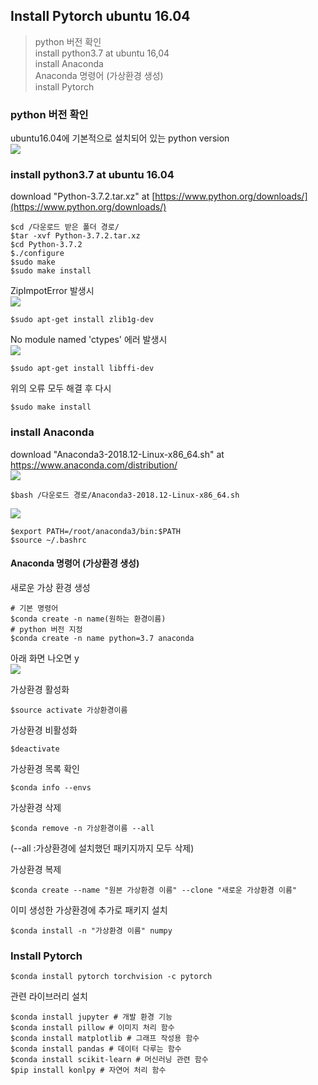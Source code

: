 
## Install Pytorch ubuntu 16.04

> python 버전 확인  
> install python3.7 at ubuntu 16,04  
> install Anaconda  
> Anaconda 명령어 (가상환경 생성)  
>  install Pytorch  


### python 버전 확인

ubuntu16.04에 기본적으로 설치되어 있는 python version  
![
](https://lh3.googleusercontent.com/D-Ep4i_UMM3cOrm_KVmeyIMkzT_tJ_0V9e8BrZpIgTwftJ19KN32x7_eOa2yBWX_WDmb0OCfTu8 "python_version")

### install python3.7 at ubuntu 16.04
download "Python-3.7.2.tar.xz" at [https://www.python.org/downloads/](https://www.python.org/downloads/)

    $cd /다운로드 받은 폴더 경로/
    $tar -xvf Python-3.7.2.tar.xz
    $cd Python-3.7.2
    $./configure
    $sudo make
    $​sudo make install

ZipImpotError 발생시  
![
](https://lh3.googleusercontent.com/wbjcaEZGhjBxmHc4_jpR2yjsDMFn5ug6J6MNxfholc0I9fUXmVZMDB4rzeDHEZ_u2Xq0MMu8xbs "ZipImportError")

    $sudo apt-get install zlib1g-dev

No module named 'ctypes' 에러 발생시  
![
](https://lh3.googleusercontent.com/TXBIDcm2i_5YSDpX7LyRl8g1cjyHHlC2nLQXEvlbPIxjo0MswYmM816WJIPsTzzbZNw06yV58Fw "ModuleNotFoundError")

    $sudo apt-get install libffi-dev

위의 오류 모두 해결 후 다시

    $​sudo make install  


### install Anaconda  
download "Anaconda3-2018.12-Linux-x86_64.sh" at https://www.anaconda.com/distribution/  
![
](https://lh3.googleusercontent.com/1kuoUZg4YUMQ1Da8jG4DelSpeE0udbP-ZWjeAK7bC6saLP0qZzYPXfywi3lY0SJep5V4kCqb1FI "download_anaconda")

    $bash /다운로드 경로/Anaconda3-2018.12-Linux-x86_64.sh  
![
](https://lh3.googleusercontent.com/IiB6GVCRHOq1NUCn4Vu-ZPsoBs8COtdwQCvWO-n_iczIj8nut3GEkI-8Y9Rw2FnBMBdgSmQOxCs "installanaconda")

    $export PATH=/root/anaconda3/bin:$PATH
    $source ~/.bashrc

#### ​Anaconda 명령어 (가상환경 생성)  
새로운 가상 환경 생성  

    # 기본 명령어  
    $conda create -n name(원하는 환경이름)  ​  
    # python 버전 지정  
    $conda create -n name python=3.7 anaconda   
    

아래 화면 나오면 y  
![
](https://lh3.googleusercontent.com/Hdv-wH7KxNf-49xQmOs-eniTJX6koKBNhVwSEqVcS1YU1B8AMXaotOqerK7TY0RCJcywHo9jLRQ "create")

가상환경 활성화  

    $source activate 가상환경이름

가상환경 비활성화  

    $deactivate  

가상환경 목록 확인  

    $conda info --envs  

가상환경 삭제  

    $conda remove -n 가상환경이름 --all  
(--all :가상환경에 설치했던 패키지까지 모두 삭제)  

가상환경 복제  

    $conda create --name "원본 가상환경 이름" --clone "새로운 가상환경 이름"  

이미 생성한 가상환경에 추가로 패키지 설치  

    $conda install -n "가상환경 이름" numpy  


### Install Pytorch

    $conda install pytorch torchvision -c pytorch


관련 라이브러리 설치

    $conda install jupyter # 개발 환경 기능
    $conda install pillow # 이미지 처리 함수
    $conda install matplotlib # 그래프 작성용 함수
    $conda install pandas # 데이터 다루는 함수
    $conda install scikit-learn # 머신러닝 관련 함수
    $pip install konlpy # 자연어 처리 함수
   
<!--stackedit_data:
eyJoaXN0b3J5IjpbLTQ3MzQ2MDYxMCwxNzIwNTM0MzA2LC02Mz
k4NTc1NjYsLTE2ODUyMzExMDAsLTE3MDMzNDMwNDNdfQ==
-->